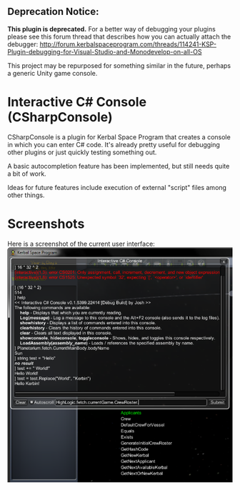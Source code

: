Deprecation Notice:
-----------------
**This plugin is deprecated.** For a better way of debugging your plugins please see this forum thread that describes how you can actually attach the debugger:
http://forum.kerbalspaceprogram.com/threads/114241-KSP-Plugin-debugging-for-Visual-Studio-and-Monodevelop-on-all-OS

This project may be repurposed for something similar in the future, perhaps a generic Unity game console.

Interactive C# Console (CSharpConsole)
=================

CSharpConsole is a plugin for Kerbal Space Program that creates a console in which you can enter C# code.
It's already pretty useful for debugging other plugins or just quickly testing something out.

A basic autocompletion feature has been implemented, but still needs quite a bit of work.

Ideas for future features include execution of external "script" files among other things.

Screenshots
=================

Here is a screenshot of the current user interface:
<img src="dist/Screenshots/Screenshot1.png" />